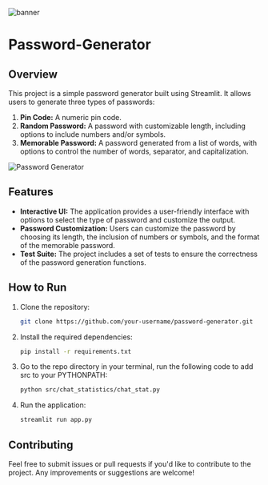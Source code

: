 ![banner](https://encrypted-tbn0.gstatic.com/images?q=tbn:ANd9GcRArw1dvFe9GhlKbDsws46nr8a-BzPo85eUJg&s)

# Password-Generator

## Overview

This project is a simple password generator built using Streamlit. It allows users to generate three types of passwords:

1. **Pin Code:** A numeric pin code.
2. **Random Password:** A password with customizable length, including options to include numbers and/or symbols.
3. **Memorable Password:** A password generated from a list of words, with options to control the number of words, separator, and capitalization.

![Password Generator](https://github.com/pytopia/Project-Based-Python/raw/main/Lectures/06%20Level%20I/02%20Password%20Generator/images/password-types.png)

## Features

- **Interactive UI:** The application provides a user-friendly interface with options to select the type of password and customize the output.
- **Password Customization:** Users can customize the password by choosing its length, the inclusion of numbers or symbols, and the format of the memorable password.
- **Test Suite:** The project includes a set of tests to ensure the correctness of the password generation functions.

## How to Run

1. Clone the repository:

   ```bash
   git clone https://github.com/your-username/password-generator.git
   ```

2. Install the required dependencies:

   ```bash
   pip install -r requirements.txt
   ```

3. Go to the repo directory in your terminal, run the following code to add src to your PYTHONPATH:

   ```bash
   python src/chat_statistics/chat_stat.py
   ```

4. Run the application:

   ```bash
   streamlit run app.py
   ```

## Contributing
Feel free to submit issues or pull requests if you'd like to contribute to the project. Any improvements or suggestions are welcome!
